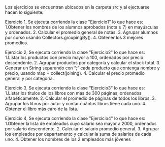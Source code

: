 Los ejercicios se encuentran ubicados en la carpeta src y al ejectuarse hacen lo siguiente:

Ejercicio 1, Se ejecuta corriendo la clase "Ejercicio1" lo que hace es:
1.Obtener los nombres de los alumnos aprobados (nota ≥ 7) en mayúsculas y
ordenados.
2. Calcular el promedio general de notas.
3. Agrupar alumnos por curso usando Collectors.groupingBy().
4. Obtener los 3 mejores promedios.

Ejercicio 2, Se ejecuta corriendo la clase "Ejercicio2" lo que hace es:
1.Listar los productos con precio mayor a 100, ordenados por precio
descendente.
2. Agrupar productos por categoría y calcular el stock total.
3. Generar un String separando con “;” cada producto que contenga nombre y
precio, usando map + collect(joining).
4. Calcular el precio promedio general y por categoría.

Ejercicio 3, Se ejecuta corriendo la clase "Ejercicio3" lo que hace es:
1.Listar los títulos de los libros con más de 300 páginas, ordenados
alfabéticamente.
2. Calcular el promedio de páginas de todos los libros.
3. Agrupar los libros por autor y contar cuántos libros tiene cada uno.
4. Obtener el libro más caro de la lista.

Ejercicio 4, Se ejecuta corriendo la clase "Ejercicio4" lo que hace es:
1.Obtener la lista de empleados cuyo salario sea mayor a 2000, ordenados
por salario descendente.
2. Calcular el salario promedio general.
3. Agrupar los empleados por departamento y calcular la suma de salarios de
cada uno.
4. Obtener los nombres de los 2 empleados más jóvenes

